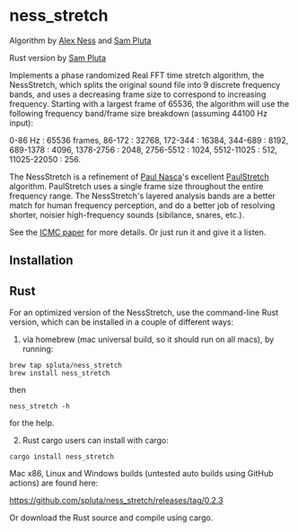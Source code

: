 # ness_stretch

Algorithm by [Alex Ness](alexness.bandcamp.com) and [Sam Pluta](sampluta.com)

Rust version by [Sam Pluta](sampluta.com)

Implements a phase randomized Real FFT time stretch algorithm, the NessStretch, which splits the original sound file into 9 discrete frequency bands, and uses a decreasing frame size to correspond to increasing frequency. Starting with a largest frame of 65536, the algorithm will use the following frequency band/frame size breakdown (assuming 44100 Hz input):

0-86 Hz : 65536 frames,
86-172 : 32768,
172-344 : 16384,
344-689 : 8192,
689-1378 : 4096,
1378-2756 : 2048,
2756-5512 : 1024,
5512-11025 : 512,
11025-22050 : 256.

The NessStretch is a refinement of [Paul Nasca](http://www.paulnasca.com/)'s excellent [PaulStretch](http://hypermammut.sourceforge.net/paulstretch/) algorithm.  PaulStretch uses a single frame size throughout the entire frequency range.  The NessStretch's layered analysis bands are a better match for human frequency perception, and do a better job of resolving shorter, noisier high-frequency sounds (sibilance, snares, etc.).

See the [ICMC paper](https://github.com/spluta/TimeStretch/blob/main/NessStretchICMC_Final.pdf) for more details. Or just run it and give it a listen.

## Installation

## Rust

For an optimized version of the NessStretch, use the command-line Rust version, which can be installed in a couple of different ways:

1) via homebrew (mac universal build, so it should run on all macs), by running:

```
brew tap spluta/ness_stretch
brew install ness_stretch
```
then
```
ness_stretch -h
```
for the help.

2) Rust cargo users can install with cargo:

```
cargo install ness_stretch
```

Mac x86, Linux and Windows builds (untested auto builds using GitHub actions) are found here:

https://github.com/spluta/ness_stretch/releases/tag/0.2.3

Or download the Rust source and compile using cargo.